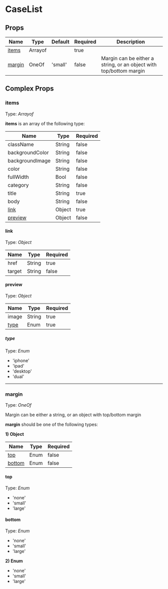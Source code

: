 # CaseList

## Props
| Name                              | Type    | Default | Required | Description                                                        |
| --------------------------------- | ------- | ------- | -------- | ------------------------------------------------------------------ |
| [items](#markdown-header-items)   | Arrayof |         | true     |                                                                    |
| [margin](#markdown-header-margin) | OneOf   | 'small' | false    | Margin can be either a string, or an object with top/bottom margin |

## Complex Props

### items
Type: _Arrayof_

**items** is an array of the following type:

| Name                                | Type   | Required |
| ----------------------------------- | ------ | -------- |
| className                           | String | false    |
| backgroundColor                     | String | false    |
| backgroundImage                     | String | false    |
| color                               | String | false    |
| fullWidth                           | Bool   | false    |
| category                            | String | false    |
| title                               | String | true     |
| body                                | String | false    |
| [link](#markdown-header-link)       | Object | true     |
| [preview](#markdown-header-preview) | Object | false    |

#### link
Type: _Object_

| Name   | Type   | Required |
| ------ | ------ | -------- |
| href   | String | true     |
| target | String | false    |

#### preview
Type: _Object_

| Name                          | Type   | Required |
| ----------------------------- | ------ | -------- |
| image                         | String | true     |
| [type](#markdown-header-type) | Enum   | true     |

##### type
Type: _Enum_

* 'iphone'
* 'ipad'
* 'desktop'
* 'dual'

--------------------------------------------------------------------------------

### margin
Type: _OneOf_

Margin can be either a string, or an object with top/bottom margin

**margin** should be one of the following types:

**1) Object**

| Name                              | Type | Required |
| --------------------------------- | ---- | -------- |
| [top](#markdown-header-top)       | Enum | false    |
| [bottom](#markdown-header-bottom) | Enum | false    |

#### top
Type: _Enum_

* 'none'
* 'small'
* 'large'

#### bottom
Type: _Enum_

* 'none'
* 'small'
* 'large'

**2) Enum**

* 'none'
* 'small'
* 'large'
